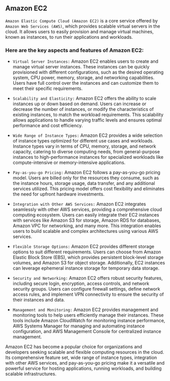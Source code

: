 ## Amazon EC2

`Amazon Elastic Compute Cloud (Amazon EC2)` is a core service offered by `Amazon Web Services (AWS)`, which provides scalable virtual servers in the cloud. It allows users to easily provision and manage virtual machines, known as instances, to run their applications and workloads.

### Here are the key aspects and features of Amazon EC2:

+ `Virtual Server Instances:` Amazon EC2 enables users to create and manage virtual server instances. These instances can be quickly provisioned with different configurations, such as the desired operating system, CPU power, memory, storage, and networking capabilities. Users have full control over the instances and can customize them to meet their specific requirements.

+ `Scalability and Elasticity:` Amazon EC2 offers the ability to scale instances up or down based on demand. Users can increase or decrease the number of instances, or modify the characteristics of existing instances, to match the workload requirements. This scalability allows applications to handle varying traffic levels and ensures optimal performance and cost efficiency.

+ `Wide Range of Instance Types:` Amazon EC2 provides a wide selection of instance types optimized for different use cases and workloads. Instance types vary in terms of CPU, memory, storage, and network capacity, catering to diverse computing needs, from general-purpose instances to high-performance instances for specialized workloads like compute-intensive or memory-intensive applications.

+ `Pay-as-you-go Pricing:` Amazon EC2 follows a pay-as-you-go pricing model. Users are billed only for the resources they consume, such as the instance hours, storage usage, data transfer, and any additional services utilized. This pricing model offers cost flexibility and eliminates the need for upfront hardware investments.

+ `Integration with Other AWS Services:` Amazon EC2 integrates seamlessly with other AWS services, providing a comprehensive cloud computing ecosystem. Users can easily integrate their EC2 instances with services like Amazon S3 for storage, Amazon RDS for databases, Amazon VPC for networking, and many more. This integration enables users to build scalable and complex architectures using various AWS services.

+ `Flexible Storage Options:` Amazon EC2 provides different storage options to suit different requirements. Users can choose from Amazon Elastic Block Store (EBS), which provides persistent block-level storage volumes, and Amazon S3 for object storage. Additionally, EC2 instances can leverage ephemeral instance storage for temporary data storage.

+ `Security and Networking:` Amazon EC2 offers robust security features, including secure login, encryption, access controls, and network security groups. Users can configure firewall settings, define network access rules, and implement VPN connectivity to ensure the security of their instances and data.

+ `Management and Monitoring:` Amazon EC2 provides management and monitoring tools to help users efficiently manage their instances. These tools include Amazon CloudWatch for monitoring instance performance, AWS Systems Manager for managing and automating instance configuration, and AWS Management Console for centralized instance management.

Amazon EC2 has become a popular choice for organizations and developers seeking scalable and flexible computing resources in the cloud. Its comprehensive feature set, wide range of instance types, integration with other AWS services, and pay-as-you-go pricing make it a versatile and powerful service for hosting applications, running workloads, and building scalable infrastructures.
